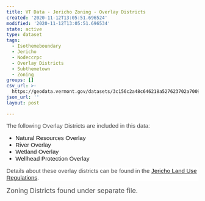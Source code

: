 ```yaml
---
title: VT Data - Jericho Zoning - Overlay Districts
created: '2020-11-12T13:05:51.696524'
modified: '2020-11-12T13:05:51.696534'
state: active
type: dataset
tags:
  - Isothemeboundary
  - Jericho
  - Nodeccrpc
  - Overlay Districts
  - Subthemetown
  - Zoning
groups: []
csv_url: >-
  https://geodata.vermont.gov/datasets/3c156c2a48c646218a527623702a7009_0.csv?outSR=%7B%22latestWkid%22%3A3857%2C%22wkid%22%3A102100%7D
json_url: ''
layout: post

---
```

<p><span style='font-size:11.5pt; font-family:&quot;Helvetica&quot;,sans-serif; color:#4C4C4C; background:white;'>The following Overlay Districts are included in
this data:</span></p>

<ul>
 <li><span style='font-size:11.5pt; font-family:&quot;Helvetica&quot;,sans-serif;'>Natural
     Resources Overlay</span></li>
 <li><span style='font-size:11.5pt; font-family:&quot;Helvetica&quot;,sans-serif;'>River
     Overlay</span></li>
 <li><span style='font-size:11.5pt; font-family:&quot;Helvetica&quot;,sans-serif;'>Wetland
     Overlay</span></li>
 <li><span style='font-size:11.5pt; font-family:&quot;Helvetica&quot;,sans-serif;'>Wellhead
     Protection Overlay</span></li>
</ul>

<p style='background:white;'><span style='font-size:11.5pt; font-family:&quot;Helvetica&quot;,sans-serif; color:#4C4C4C;'>Details about these overlay
districts can be found in the <span style='background:white;'><a href='https://s3-us-west-1.amazonaws.com/ehq-production-us-california/a3a2135bc7b2908f003b9e4665d00b8e260df9ea/documents/attachments/000/004/849/original/P_Z_REGS_5-15-19.pdf?1557940313' target='_blank'>Jericho Land Use Regulations</a>.</span></span></p> <p><span style='font-size:13.0pt; color:#4C4C4C;'>Zoning Districts found under separate file.</span></p>
